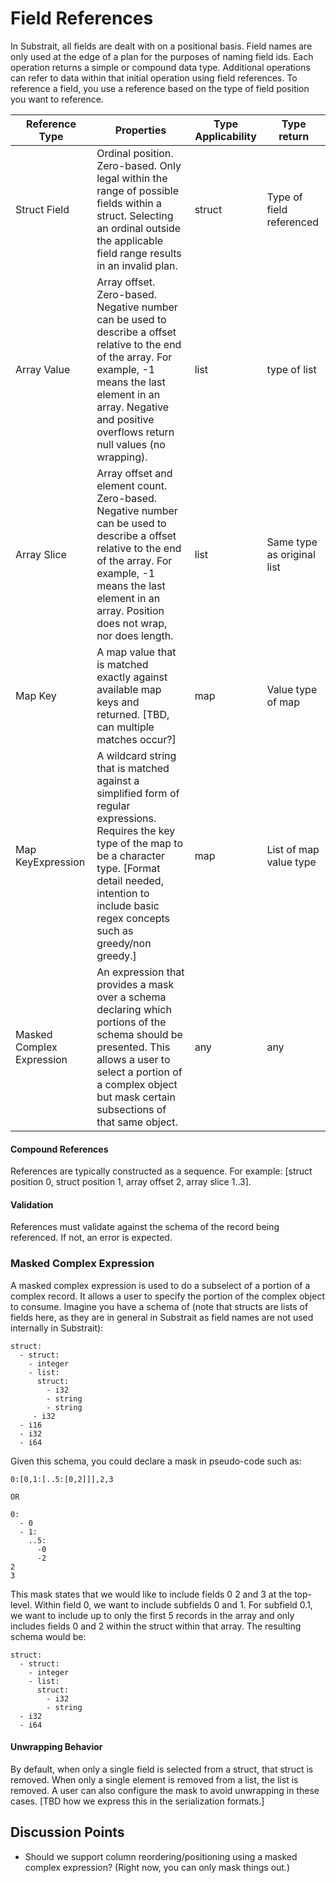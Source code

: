 # Field References

In Substrait, all fields are dealt with on a positional basis. Field names are only used at the edge of a plan for the purposes of naming field ids. Each operation returns a simple or compound data type. Additional operations can refer to data within that initial operation using field references. To reference a field, you use a reference based on the type of field position you want to reference.

| Reference Type            | Properties                                                   | Type Applicability | Type return                |
| ------------------------- | ------------------------------------------------------------ | ------------------ | -------------------------- |
| Struct Field              | Ordinal position. Zero-based. Only legal within the range of possible fields within a struct. Selecting an ordinal outside the applicable field range results in an invalid plan. | struct             | Type of field referenced   |
| Array Value               | Array offset. Zero-based. Negative number can be used to describe a offset relative to the end of the array. For example, -1 means the last element in an array. Negative and positive overflows return null values (no wrapping). | list               | type of list               |
| Array Slice               | Array offset and element count. Zero-based. Negative number can be used to describe a offset relative to the end of the array. For example, -1 means the last element in an array. Position does not wrap, nor does length. | list               | Same type as original list |
| Map Key                   | A map value that is matched exactly against available map keys and returned. [TBD, can multiple matches occur?] | map                | Value type of map          |
| Map KeyExpression         | A wildcard string that is matched against a simplified form of regular expressions. Requires the key type of the map to be a character type. [Format detail needed, intention to include basic regex concepts such as greedy/non greedy.] | map                | List of map value type     |
| Masked Complex Expression | An expression that provides a mask over a schema declaring which portions of the schema should be presented. This allows a user to select a portion of a complex object but mask certain subsections of that same object. | any                | any                        |

#### Compound References

References are typically constructed as a sequence. For example: [struct position 0, struct position 1, array offset 2, array slice 1..3].

#### Validation

References must validate against the schema of the record being referenced. If not, an error is expected.



### Masked Complex Expression 

A masked complex expression is used to do a subselect of a portion of a complex record. It allows a user to specify the portion of the complex object to consume. Imagine you have a schema of (note that structs are lists of fields here, as they are in general in Substrait as field names are not used internally in Substrait):

```
struct:
  - struct:
    - integer
    - list:
      struct:
        - i32
        - string
        - string
     - i32
  - i16
  - i32
  - i64
```

Given this schema, you could declare a mask in pseudo-code such as:

```
0:[0,1:[..5:[0,2]]],2,3

OR

0:
  - 0
  - 1:
    ..5:
      -0
      -2
2
3
```

This mask states that we would like to include fields 0 2 and 3 at the top-level. Within field 0, we want to include subfields 0 and 1. For subfield 0.1, we want to include up to only the first 5 records in the array and only includes fields 0 and 2 within the struct within that array. The resulting schema would be:

```
struct:
  - struct:
    - integer
    - list:
      struct: 
        - i32
        - string
  - i32
  - i64
```

#### Unwrapping Behavior

By default, when only a single field is selected from a struct, that struct is removed. When only a single element is removed from a list, the list is removed. A user can also configure the mask to avoid unwrapping in these cases. [TBD how we express this in the serialization formats.]



## Discussion Points

* Should we support column reordering/positioning using a masked complex expression? (Right now, you can only mask things out.)





